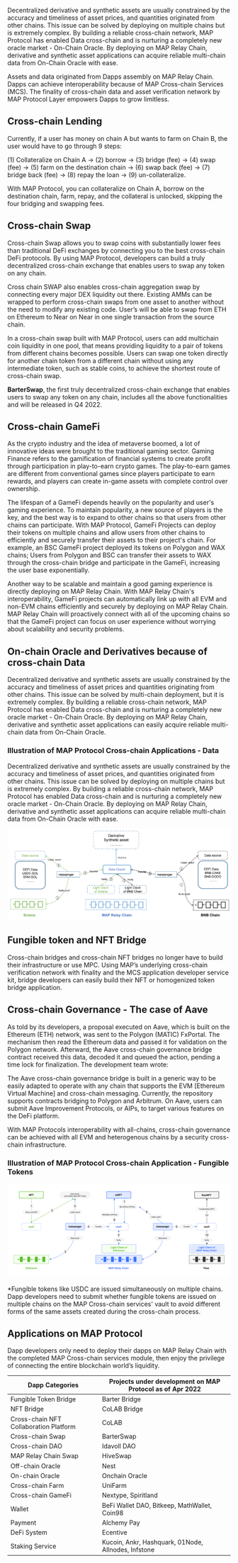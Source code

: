 Decentralized derivative and synthetic assets are usually constrained by the accuracy and timeliness of asset prices, and quantities originated from other chains. This issue can be solved by deploying on multiple chains but is extremely complex. By building a reliable cross-chain network, MAP Protocol has enabled Data cross-chain and is nurturing a completely new oracle market - On-Chain Oracle. By deploying on MAP Relay Chain, derivative and synthetic asset applications can acquire reliable multi-chain data from On-Chain Oracle with ease.

Assets and data originated from Dapps assembly on MAP Relay Chain. Dapps can achieve interoperability because of MAP Cross-chain Services (MCS). The finality of cross-chain data and asset verification network by MAP Protocol Layer empowers Dapps to grow limitless.

## Cross-chain Lending

Currently, if a user has money on chain A but wants to farm on Chain B, the user would have to go through 9 steps:

(1) Collateralize on Chain A -> (2) borrow -> (3) bridge (fee) -> (4) swap (fee) -> (5) farm on the destination chain -> (6) swap back (fee) -> (7) bridge back (fee) -> (8) repay the loan -> (9) un-collateralize.

With MAP Protocol, you can collateralize on Chain A, borrow on the destination chain, farm, repay, and the collateral is unlocked, skipping the four bridging and swapping fees.


## Cross-chain Swap

Cross-chain Swap allows you to swap coins with substantially lower fees than traditional DeFi exchanges by connecting you to the best cross-chain DeFi protocols. By using MAP Protocol, developers can build a truly decentralized cross-chain exchange that enables users to swap any token on any chain.
 
Cross chain SWAP also enables cross-chain aggregation swap by connecting every major DEX liquidity out there. Existing AMMs can be wrapped to perform cross-chain swaps from one asset to another without the need to modify any existing code. User’s will be able to swap from ETH on Ethereum to Near on Near in one single transaction from the source chain.

In a cross-chain swap built with MAP Protocol, users can add multichain coin liquidity in one pool, that means providing liquidity to a pair of tokens from different chains becomes possible. Users can swap one token directly for another chain token from a different chain without using any intermediate token, such as stable coins, to achieve the shortest route of cross-chain swap.

**BarterSwap**, the first truly decentralized cross-chain exchange that enables users to swap any token on any chain, includes all the above functionalities and will be released in Q4 2022. 


## Cross-chain GameFi

As the crypto industry and the idea of metaverse boomed, a lot of innovative ideas were brought to the traditional gaming sector. Gaming Finance refers to the gamification of financial systems to create profit through participation in play-to-earn crypto games. The play-to-earn games are different from conventional games since players participate to earn rewards, and players can create in-game assets with complete control over ownership. 

The lifespan of a GameFi depends heavily on the popularity and user's gaming experience. To maintain popularity, a new source of players is the key, and the best way is to expand to other chains so that users from other chains can participate. With MAP Protocol, GameFi Projects can deploy their tokens on multiple chains and allow users from other chains to efficiently and securely transfer their assets to their project's chain. For example, an BSC GameFi project deployed its tokens on Polygon and WAX chains; Users from Polygon and BSC can transfer their assets to WAX through the cross-chain bridge and participate in the GameFi, increasing the user base exponentially. 

Another way to be scalable and maintain a good gaming experience is directly deploying on MAP Relay Chain. With MAP Relay Chain's interoperability, GameFi projects can automatically link up with all EVM and non-EVM chains efficiently and securely by deploying on MAP Relay Chain. MAP Relay Chain will proactively connect with all of the upcoming chains so that the GameFi project can focus on user experience without worrying about scalability and security problems. 


## On-chain Oracle and Derivatives because of cross-chain Data

Decentralized derivative and synthetic assets are usually constrained by the accuracy and timeliness of asset prices and quantities originating from other chains. This issue can be solved by multi-chain deployment, but it is extremely complex. By building a reliable cross-chain network, MAP Protocol has enabled Data cross-chain and is nurturing a completely new oracle market - On-Chain Oracle. By deploying on MAP Relay Chain, derivative and synthetic asset applications can easily acquire reliable multi-chain data from On-Chain Oracle. 


### Illustration of MAP Protocol Cross-chain Applications - Data

Decentralized derivative and synthetic assets are usually constrained by the accuracy and timeliness of asset prices, and quantities originated from other chains. This issue can be solved by deploying on multiple chains but is extremely complex. By building a reliable cross-chain network, MAP Protocol has enabled Data cross-chain and is nurturing a completely new oracle market - On-Chain Oracle. By deploying on MAP Relay Chain, derivative and synthetic asset applications can acquire reliable multi-chain data from On-Chain Oracle with ease. 

![Illustration of MAP Protocol Cross-chain Applications - Data](data.png)


## Fungible token and NFT Bridge

Cross-chain bridges and cross-chain NFT bridges no longer have to build their infrastructure or use MPC. Using MAP’s underlying cross-chain verification network with finality and the MCS application developer service kit, bridge developers can easily build their NFT or homogenized token bridge application.


## Cross-chain Governance - The case of Aave

As told by its developers, a proposal executed on Aave, which is built on the Ethereum (ETH) network, was sent to the Polygon (MATIC) FxPortal. The mechanism then read the Ethereum data and passed it for validation on the Polygon network. Afterward, the Aave cross-chain governance bridge contract received this data, decoded it and queued the action, pending a time lock for finalization. The development team wrote:

The Aave cross-chain governance bridge is built in a generic way to be easily adapted to operate with any chain that supports the EVM [Ethereum Virtual Machine] and cross-chain messaging. Currently, the repository supports contracts bridging to Polygon and Arbitrum. On Aave, users can submit Aave Improvement Protocols, or AIPs, to target various features on the DeFi platform.

With MAP Protocols interoperability with all-chains, cross-chain governance can be achieved with all EVM and heterogenous chains by a security cross-chain infrastructure.


### Illustration of MAP Protocol Cross-chain Application - Fungible Tokens

![MAP Protocol Cross-chain Application - Fungible Tokens](nft_flow.png)

*Fungible tokens like USDC are issued simultaneously on multiple chains. Dapp developers need to submit whether fungible tokens are issued on multiple chains on the MAP Cross-chain services' vault to avoid different forms of the same assets created during the cross-chain process.


## Applications on MAP Protocol

Dapp developers only need to deploy their dapps on MAP Relay Chain with the completed MAP Cross-chain services module, then enjoy the privilege of connecting the entire blockchain world’s liquidity. 

| Dapp Categories | Projects under development on MAP Protocol as of Apr 2022 |
| ---- | ---- |
| Fungible Token Bridge | Barter Bridge |
| NFT Bridge | CoLAB Bridge |
| Cross-chain NFT Collaboration Platform | CoLAB |
| Cross-chain Swap | BarterSwap |
| Cross-chain DAO | Idavoll DAO |
| MAP Relay Chain Swap | HiveSwap |
| Off-chain Oracle | Nest |
| On-chain Oracle | Onchain Oracle |
| Cross-chain Farm | UniFarm |
| Cross-chain GameFi | Nextype, Spiritland |
| Wallet | BeFi Wallet DAO, Bitkeep, MathWallet, Coin98 |
| Payment | Alchemy Pay |
| DeFi System | Ecentive |
| Staking Service | Kucoin, Ankr, Hashquark, 01Node, Allnodes, Infstone |


